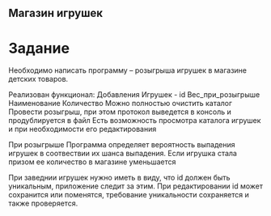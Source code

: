 ## Магазин игрушек ##

# Задание #
Необходимо написать программу – розыгрыша игрушек в магазине детских товаров.


Реализован функционал:
Добавления Игрушек - id Вес_при_розыгрыше Наименование Количество
Можно полностью очистить каталог
Провести розыгрыш, при этом протокол выведется в консоль и продублируется в файл
Есть возможность просмотра каталога игрушек и при необходимости его редактирования

При розыгрыше Программа определяет вероятность выпадения игрушек в соотвествии их шанса выпадения. 
Если игрушка стала призом ее количество в магазине уменьшается

При заведнии игрушек нужно иметь в виду, что id должен быть уникальным, приложение следит за этим.
При редактировании id может сохранится или поменятся, требование уникальности сохраняется и также проверяется.